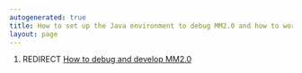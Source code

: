 ```yaml
---
autogenerated: true
title: How to set up the Java environment to debug MM2.0 and how to work with Github and submit pull requests.
layout: page
---
```


1.  REDIRECT [How to debug and develop
    MM2.0](How_to_debug_and_develop_MM2.0 "wikilink")
